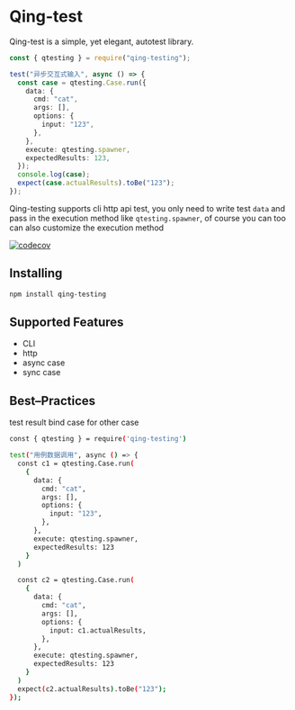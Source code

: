 # Qing-test

Qing-test is a simple, yet elegant, autotest library.

```typescript
const { qtesting } = require("qing-testing");

test("异步交互式输入", async () => {
  const case = qtesting.Case.run({
    data: {
      cmd: "cat",
      args: [],
      options: {
        input: "123",
      },
    },
    execute: qtesting.spawner,
    expectedResults: 123,
  });
  console.log(case);
  expect(case.actualResults).toBe("123");
});
```

Qing-testing supports cli http api test, you only need to write test `data` and pass in the execution method like `qtesting.spawner`, of course you can too can also customize the execution method

[![codecov](https://codecov.io/gh/lunz1207/qing-testing/branch/main/graph/badge.svg?token=050YYB8TBD)](https://codecov.io/gh/lunz1207/qing-testing)

## Installing

```bash
npm install qing-testing
```

## Supported Features

- CLI
- http
- async case
- sync case

## Best–Practices

test result bind case for other case

```bash
const { qtesting } = require('qing-testing')

test("用例数据调用", async () => {
  const c1 = qtesting.Case.run(
    {
      data: {
        cmd: "cat",
        args: [],
        options: {
          input: "123",
        },
      },
      execute: qtesting.spawner,
      expectedResults: 123
    }
  )

  const c2 = qtesting.Case.run(
    {
      data: {
        cmd: "cat",
        args: [],
        options: {
          input: c1.actualResults,
        },
      },
      execute: qtesting.spawner,
      expectedResults: 123
    }
  )
  expect(c2.actualResults).toBe("123");
});

```
